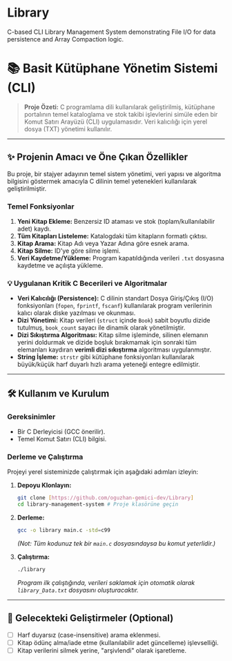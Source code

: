 # Library
C-based CLI Library Management System demonstrating File I/O for data persistence and Array Compaction logic.
# 📚 Basit Kütüphane Yönetim Sistemi (CLI)

> **Proje Özeti:** C programlama dili kullanılarak geliştirilmiş, kütüphane portalının temel kataloglama ve stok takibi işlevlerini simüle eden bir Komut Satırı Arayüzü (CLI) uygulamasıdır. Veri kalıcılığı için yerel dosya (TXT) yönetimi kullanılır.

---

## ✨ Projenin Amacı ve Öne Çıkan Özellikler

Bu proje, bir stajyer adayının temel sistem yönetimi, veri yapısı ve algoritma bilgisini göstermek amacıyla C dilinin temel yetenekleri kullanılarak geliştirilmiştir.

### Temel Fonksiyonlar

1.  **Yeni Kitap Ekleme:** Benzersiz ID ataması ve stok (toplam/kullanılabilir adet) kaydı.
2.  **Tüm Kitapları Listeleme:** Katalogdaki tüm kitapların formatlı çıktısı.
3.  **Kitap Arama:** Kitap Adı veya Yazar Adına göre esnek arama.
4.  **Kitap Silme:** ID'ye göre silme işlemi.
5.  **Veri Kaydetme/Yükleme:** Program kapatıldığında verileri `.txt` dosyasına kaydetme ve açılışta yükleme.

### 💡 Uygulanan Kritik C Becerileri ve Algoritmalar

* **Veri Kalıcılığı (Persistence):** C dilinin standart Dosya Giriş/Çıkış (I/O) fonksiyonları (`fopen`, `fprintf`, `fscanf`) kullanılarak program verilerinin kalıcı olarak diske yazılması ve okunması.
* **Dizi Yönetimi:** Kitap verileri (`struct` içinde `Book`) sabit boyutlu dizide tutulmuş, `book_count` sayacı ile dinamik olarak yönetilmiştir.
* **Dizi Sıkıştırma Algoritması:** Kitap silme işleminde, silinen elemanın yerini doldurmak ve dizide boşluk bırakmamak için sonraki tüm elemanları kaydıran **verimli dizi sıkıştırma** algoritması uygulanmıştır.
* **String İşleme:** `strstr` gibi kütüphane fonksiyonları kullanılarak büyük/küçük harf duyarlı hızlı arama yeteneği entegre edilmiştir.

---

## 🛠 Kullanım ve Kurulum

### Gereksinimler

* Bir C Derleyicisi (GCC önerilir).
* Temel Komut Satırı (CLI) bilgisi.

### Derleme ve Çalıştırma

Projeyi yerel sisteminizde çalıştırmak için aşağıdaki adımları izleyin:

1.  **Depoyu Klonlayın:**
    ```bash
    git clone [https://github.com/oguzhan-gemici-dev/Library]
    cd library-management-system # Proje klasörüne geçin
    ```

2.  **Derleme:**
    ```bash
    gcc -o library main.c -std=c99 
    ```
    *(Not: Tüm kodunuz tek bir `main.c` dosyasındaysa bu komut yeterlidir.)*

3.  **Çalıştırma:**
    ```bash
    ./library
    ```
    *Program ilk çalıştığında, verileri saklamak için otomatik olarak `library_Data.txt` dosyasını oluşturacaktır.*

---

## 📅 Gelecekteki Geliştirmeler (Optional)

* [ ] Harf duyarsız (case-insensitive) arama eklenmesi.
* [ ] Kitap ödünç alma/iade etme (kullanılabilir adet güncelleme) işlevselliği.
* [ ] Kitap verilerini silmek yerine, "arşivlendi" olarak işaretleme.

